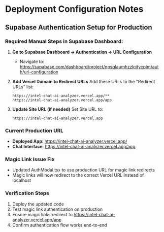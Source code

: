 # Deployment Configuration Notes

## Supabase Authentication Setup for Production

### Required Manual Steps in Supabase Dashboard:

1. **Go to Supabase Dashboard → Authentication → URL Configuration**
   - Navigate to: https://supabase.com/dashboard/project/npsqlaumhzzlqjtycpim/auth/url-configuration

2. **Add Vercel Domain to Redirect URLs**
   Add these URLs to the "Redirect URLs" list:
   ```
   https://intel-chat-ai-analyzer.vercel.app/**
   https://intel-chat-ai-analyzer.vercel.app/app
   ```

3. **Update Site URL (if needed)**
   Set Site URL to:
   ```
   https://intel-chat-ai-analyzer.vercel.app
   ```

### Current Production URL
- **Deployed App**: https://intel-chat-ai-analyzer.vercel.app/
- **Chat Interface**: https://intel-chat-ai-analyzer.vercel.app/app

### Magic Link Issue Fix
- Updated AuthModal.tsx to use production URL for magic link redirects
- Magic links will now redirect to the correct Vercel URL instead of localhost

### Verification Steps
1. Deploy the updated code
2. Test magic link authentication on production
3. Ensure magic links redirect to https://intel-chat-ai-analyzer.vercel.app/app
4. Confirm authentication flow works end-to-end